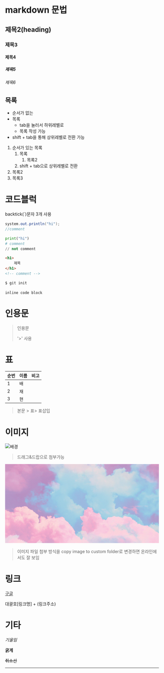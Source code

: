 # markdown 문법

## 제목2(heading)

### 제목3

#### 제목4

##### 제목5

###### 제목6



## 목록

* 순서가 없는
* 목록
  * tab을 눌러서 하위레벨로
  * 목록 작성 가능
* shift + tab을 통해 상위레벨로 전환 가능



1. 순서가 있는 목록
   1. 목록
      1. 목록2
   2. shift + tab으로 상위레벨로 전환
2. 목록2
3. 목록3



# 코드블럭

backtick(`)문자 3개 사용



```java
system.out.println("hi");
//comment
```

```python
print("hi")
# comment
// not comment
```

```html
<h1>
    제목
</h1>
<!-- comment -->
```

```bash
$ git init
```

`inline code block`



# 인용문

> 인용문
>
> '>' 사용



# 표

| 순번 | 이름 | 비고 |
| ---- | ---- | ---- |
| 1    | 배   |      |
| 2    | 재   |      |
| 3    | 현   |      |

> 본문 > 표> 표삽입

# 이미지

![배경](C:\Users\puppy\OneDrive\사진\배경.PNG)

> 드래그&드랍으로 첨부가능



![배경](md-images/%EB%B0%B0%EA%B2%BD-1612412861203.PNG)

> 이미지 파일 첨부 방식을 copy image to custom folder로 변경하면 온라인에서도 잘 보임



# 링크

[구글](https://google.com)

대괄호[링크명] + (링크주소)



# 기타

*기울임*

**굵게**

~~취소선~~

---



